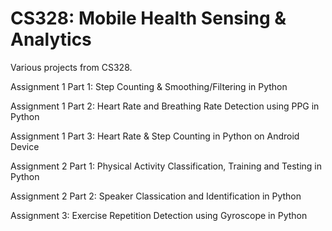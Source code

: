 # CS328: Mobile Health Sensing & Analytics

Various projects from CS328.

Assignment 1 Part 1: Step Counting & Smoothing/Filtering in Python

Assignment 1 Part 2: Heart Rate and Breathing Rate Detection using PPG in Python

Assignment 1 Part 3: Heart Rate & Step Counting in Python on Android Device

Assignment 2 Part 1: Physical Activity Classification, Training and Testing in Python

Assignment 2 Part 2: Speaker Classication and Identification in Python

Assignment 3: Exercise Repetition Detection using Gyroscope in Python
